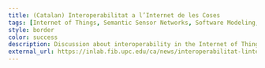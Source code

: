 ```yaml
---
title: (Catalan) Interoperabilitat a l’Internet de les Coses
tags: [Internet of Things, Semantic Sensor Networks, Software Modeling, External Post]
style: border
color: success
description: Discussion about interoperability in the Internet of Things.
external_url: https://inlab.fib.upc.edu/ca/news/interoperabilitat-linternet-de-les-coses
---
```

